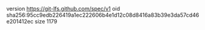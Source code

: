 version https://git-lfs.github.com/spec/v1
oid sha256:95cc9edb226419a1ec222606b4e1d12c08d8416a83b39e3da57cd46e201412ec
size 1179
